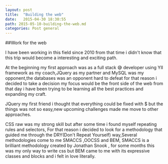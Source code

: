 ```yaml
---
layout: post
title:  "Building the web"
date:   2015-04-30 18:30:55
path: 2015-05-10-building-the-web.md
categories: Post general
---
```

##Work for the web


I have been working in this field since  2010 from that time i didn't know that this trip would become a interesting and exciting path.

At the beginning my first approach was as a full stack 😅 developer using YII framework as my coach,JQuery as my partner and MySQL was my opponent,the databases was an opponent hard to defeat  for that reason i decided to take a decision my focus would be the front side of the web from that day i have been trying to be learning all the best practices and expanding my craft.


JQuery my first friend i thought that everything could be fixed with $ but the things was not so easy,new upcoming challenges made me move to other approaches.

CSS raw was my strong skill but after some time i found myself repeating rules and selectors, For that reason i decided to look for a methodology that guided  me through the  DRY(Don't Repeat Yourself) way,Several methodologies come to me SMACCS ,OOCSS and  BEM, SMACCS is a brilliant methodology created by Jonathan Snook , for some months this was my only way to write css but BEM came to me with its expressive classes and blocks and i felt in love literally.
